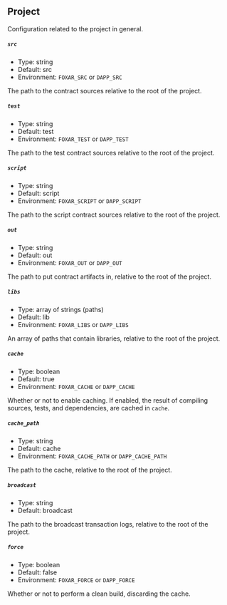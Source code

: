## Project

Configuration related to the project in general.

##### `src`

- Type: string
- Default: src
- Environment: `FOXAR_SRC` or `DAPP_SRC`

The path to the contract sources relative to the root of the project.

##### `test`

- Type: string
- Default: test
- Environment: `FOXAR_TEST` or `DAPP_TEST`

The path to the test contract sources relative to the root of the project.

##### `script`

- Type: string
- Default: script
- Environment: `FOXAR_SCRIPT` or `DAPP_SCRIPT`

The path to the script contract sources relative to the root of the project.

##### `out`

- Type: string
- Default: out
- Environment: `FOXAR_OUT` or `DAPP_OUT`

The path to put contract artifacts in, relative to the root of the project.

##### `libs`

- Type: array of strings (paths)
- Default: lib
- Environment: `FOXAR_LIBS` or `DAPP_LIBS`

An array of paths that contain libraries, relative to the root of the project.

##### `cache`

- Type: boolean
- Default: true
- Environment: `FOXAR_CACHE` or `DAPP_CACHE`

Whether or not to enable caching. If enabled, the result of compiling sources, tests, and dependencies, are cached in `cache`.

##### `cache_path`

- Type: string
- Default: cache
- Environment: `FOXAR_CACHE_PATH` or `DAPP_CACHE_PATH`

The path to the cache, relative to the root of the project.

##### `broadcast`

- Type: string
- Default: broadcast

The path to the broadcast transaction logs, relative to the root of the project.

##### `force`

- Type: boolean
- Default: false
- Environment: `FOXAR_FORCE` or `DAPP_FORCE`

Whether or not to perform a clean build, discarding the cache.
